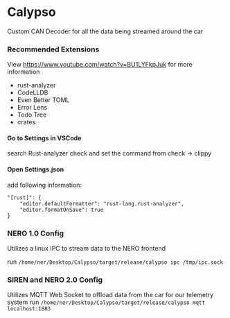 # Calypso
Custom CAN Decoder for all the data being streamed around the car

### Recommended Extensions
View https://www.youtube.com/watch?v=BU1LYFkpJuk for more information

- rust-analyzer
- CodeLLDB
- Even Better TOML
- Error Lens
- Todo Tree
- crates

#### Go to Settings in VSCode
search Rust-analyzer check and set the command from check -> clippy

#### Open Settings.json
add following information:
```
"[rust]": {
    "editor.defaultFormatter": "rust-lang.rust-analyzer",
    "editor.formatOnSave": true
} 
```

### NERO 1.0 Config
Utilizes a linux IPC to stream data to the NERO frontend

run ```/home/ner/Desktop/Calypso/target/release/calypso ipc /tmp/ipc.sock```

### SIREN and NERO 2.0 Config
Utilizes MQTT Web Socket to offload data from the car for our telemetry system
run ```/home/ner/Desktop/Calypso/target/release/calypso mqtt localhost:1883```

